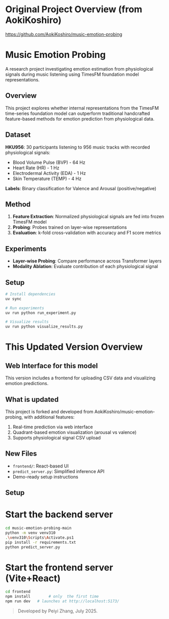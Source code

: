 # Original Project Overview (from AokiKoshiro)
https://github.com/AokiKoshiro/music-emotion-probing


# Music Emotion Probing

A research project investigating emotion estimation from physiological signals during music listening using TimesFM foundation model representations.

## Overview

This project explores whether internal representations from the TimesFM time-series foundation model can outperform traditional handcrafted feature-based methods for emotion prediction from physiological data.

## Dataset

**HKU956**: 30 participants listening to 956 music tracks with recorded physiological signals:
- Blood Volume Pulse (BVP) - 64 Hz
- Heart Rate (HR) - 1 Hz  
- Electrodermal Activity (EDA) - 1 Hz
- Skin Temperature (TEMP) - 4 Hz

**Labels**: Binary classification for Valence and Arousal (positive/negative)

## Method

1. **Feature Extraction**: Normalized physiological signals are fed into frozen TimesFM model
2. **Probing**: Probes trained on layer-wise representations
3. **Evaluation**: k-fold cross-validation with accuracy and F1 score metrics

## Experiments

- **Layer-wise Probing**: Compare performance across Transformer layers
- **Modality Ablation**: Evaluate contribution of each physiological signal

## Setup

```bash
# Install dependencies
uv sync

# Run experiments
uv run python run_experiment.py

# Visualize results
uv run python visualize_results.py
```



# This Updated Version Overview

## Web Interface for this model
This version includes a frontend for uploading CSV data and visualizing emotion predictions.

## What is updated
This project is forked and developed from AokiKoshiro/music-emotion-probing, with additional features:

1. Real-time prediction via web interface
2. Quadrant-based emotion visualization (arousal vs valence)
3. Supports physiological signal CSV upload

## New Files
- `frontend/`: React-based UI
- `predict_server.py`: Simplified inference API
- Demo-ready setup instructions

## Setup

# Start the backend server

```bash
cd music-emotion-probing-main
python -m venv venv310
.\venv310\Scripts\Activate.ps1
pip install -r requirements.txt
python predict_server.py
```

# Start the frontend server (Vite+React)

```bash
cd frontend
npm install        # only  the first time
npm run dev   # launches at http://localhost:5173/
```



> Developed by Peiyi Zhang, July 2025.

